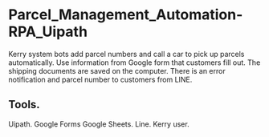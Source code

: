 # Parcel_Management_Automation-RPA_Uipath
Kerry system bots add parcel numbers and call a car to pick up parcels automatically. Use information from Google form that customers fill out.  The shipping documents are saved on the computer.  There is an error notification and parcel number to customers from LINE. 

## Tools.
Uipath.
Google Forms
Google Sheets.
Line.
Kerry user.
